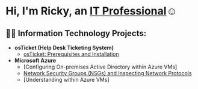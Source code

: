 
<h1>Hi, I'm Ricky, an <a href="https://linkedin.com/in/ricky-hawkins-9426851ab">IT Professional</a>☺</h1>

<h2>👨‍💻 Information Technology Projects:</h2>

- <b>osTicket (Help Desk Ticketing System)</b>
  - [osTicket: Prerequisites and Installation](https://github.com/hawkins-rick/osticket-prereqs)
- <b>Microsoft Azure</b>
  - [Configuring On-premises Active Directory within Azure VMs]
  - [Network Security Groups (NSGs) and Inspecting Network Protocols](https://github.com/hawkins-rick/nsg-azure-machaine)
  - [Understanding within Azure VMs]
<!--
**hawkins-rick/hawkins-rick** is a ✨ _special_ ✨ repository because its `README.md` (this file) appears on your GitHub profile.

Here are some ideas to get you started:

- 🔭 I’m currently working on ...
- 🌱 I’m currently learning ...
- 👯 I’m looking to collaborate on ...
- 🤔 I’m looking for help with ...
- 💬 Ask me about ...
- 📫 How to reach me: ...
- 😄 Pronouns: ...
- ⚡ Fun fact: ...
-->
